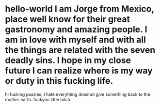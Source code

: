 # hello-world I am Jorge from Mexico, place well know for their great gastronomy and amazing people. I am in love with myself and with all the things are related with the seven deadly sins. I hope in my close future I can realize where is my way or duty in this fucking life. 
hi fucking pussies, I hate everything doesnot give something back to the mother earth. 
fuckyou little bitch.
